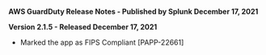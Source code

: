 **AWS GuardDuty Release Notes - Published by Splunk December 17, 2021**
  

**Version 2.1.5 - Released December 17, 2021**

* Marked the app as FIPS Compliant [PAPP-22661]

